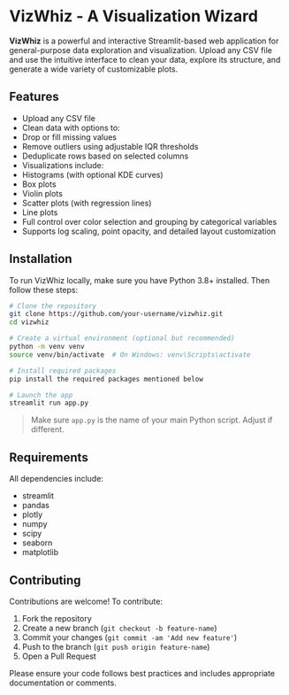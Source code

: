 # VizWhiz - A Visualization Wizard

**VizWhiz** is a powerful and interactive Streamlit-based web application for general-purpose data exploration and visualization. Upload any CSV file and use the intuitive interface to clean your data, explore its structure, and generate a wide variety of customizable plots.

## Features

-  Upload any CSV file
-  Clean data with options to:
  - Drop or fill missing values
  - Remove outliers using adjustable IQR thresholds
  - Deduplicate rows based on selected columns
-  Visualizations include:
  - Histograms (with optional KDE curves)
  - Box plots
  - Violin plots
  - Scatter plots (with regression lines)
  - Line plots
-  Full control over color selection and grouping by categorical variables
-  Supports log scaling, point opacity, and detailed layout customization

## Installation

To run VizWhiz locally, make sure you have Python 3.8+ installed. Then follow these steps:

```bash
# Clone the repository
git clone https://github.com/your-username/vizwhiz.git
cd vizwhiz

# Create a virtual environment (optional but recommended)
python -m venv venv
source venv/bin/activate  # On Windows: venv\Scripts\activate

# Install required packages
pip install the required packages mentioned below

# Launch the app
streamlit run app.py
```

> Make sure `app.py` is the name of your main Python script. Adjust if different.

## Requirements

All dependencies include:

- streamlit
- pandas
- plotly
- numpy
- scipy
- seaborn
- matplotlib

## Contributing

Contributions are welcome! To contribute:

1. Fork the repository
2. Create a new branch (`git checkout -b feature-name`)
3. Commit your changes (`git commit -am 'Add new feature'`)
4. Push to the branch (`git push origin feature-name`)
5. Open a Pull Request

Please ensure your code follows best practices and includes appropriate documentation or comments.